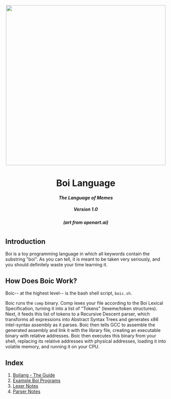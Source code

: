 <p align="center">
  <image src="/art/herecomedatboi.jpg" width="500"></image>
</p>
<h1 align="center"><b>Boi Language</b></h1>
<h4 align="center"><b><i>The Language of Memes</i></b></h4>
<h5 align="center"><b><i>Version 1.0</i></b></h5>
<h6 align="center"><b><i>(art from openart.ai)</i></b></h6>

#

## Introduction

Boi is a toy programming language in which all keywords contain the substring "boi". As you can tell, it is meant to be taken very seriously, and you should definitely waste your time learning it.

## How Does Boic Work?

Boic-- at the highest level-- is the bash shell script, ```boic.sh```.

Boic runs the ```comp``` binary. Comp lexes your file according to the Boi Lexical Specification, turning it into a list of "Tokens" (lexeme/token structures). Next, it feeds this list of tokens to a Recursive Descent parser, which transforms all expressions into Abstract Syntax Trees and generates x86 intel-syntax assembly as it parses. Boic then tells GCC to assemble the generated assembly and link it with the library file, creating an executable binary with relative addresses. Boic then executes this binary from your shell, replacing its relative addresses with physical addresses, loading it into volatile memory, and running it on your CPU.

## Index
1. [Boilang - The Guide](DOC/Lang.md)
2. [Example Boi Programs](DOC/Example.md)
3. [Lexer Notes](DOC/Lexer.md)
4. [Parser Notes](DOC/Parser.md)
